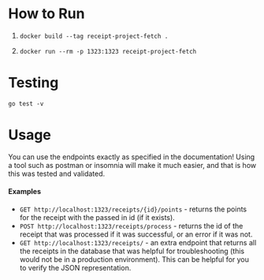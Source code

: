 # How to Run

1. `docker build --tag receipt-project-fetch .`

2. `docker run --rm -p 1323:1323 receipt-project-fetch`

# Testing

`go test -v`

# Usage

You can use the endpoints exactly as specified in the documentation! Using a tool such as postman or insomnia will make it much easier, and that is how this was tested and validated.

#### Examples

- `GET http://localhost:1323/receipts/{id}/points` - returns the points for the receipt with the passed in id (if it exists).
- `POST http://localhost:1323/receipts/process` - returns the id of the receipt that was processed if it was successful, or an error if it was not.
- `GET http://localhost:1323/receipts/` - an extra endpoint that returns all the receipts in the database that was helpful for troubleshooting (this would not be in a production environment). This can be helpful for you to verify the JSON representation.
